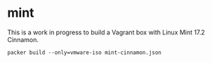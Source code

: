 # mint

This is a work in progress to build a Vagrant box with Linux Mint 17.2 Cinnamon.

```
packer build --only=vmware-iso mint-cinnamon.json
```
